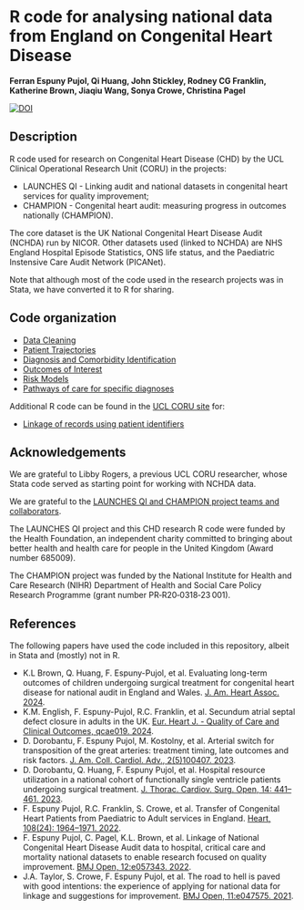 # R code for analysing national data from England on Congenital Heart Disease 

**Ferran Espuny Pujol, Qi Huang, John Stickley, Rodney CG Franklin, Katherine Brown, Jiaqiu Wang, Sonya Crowe, Christina Pagel**

[![DOI](https://zenodo.org/badge/881447999.svg)](https://doi.org/10.5281/zenodo.14039422)

## Description

R code used for research on Congenital Heart Disease (CHD) by the UCL Clinical Operational Research Unit (CORU) in the projects: 

* LAUNCHES QI - Linking audit and national datasets in congenital heart services for quality improvement;
* CHAMPION - Congenital heart audit: measuring progress in outcomes nationally (CHAMPION).

The core dataset is the UK National Congenital Heart Disease Audit (NCHDA) run by NICOR. Other datasets used (linked to NCHDA) are NHS England Hospital Episode Statistics, ONS life status, and the Paediatric Instensive Care Audit Network (PICANet). 

Note that although most of the code used in the research projects was in Stata, we have converted it to R for sharing.

## Code organization

* [Data Cleaning](<https://github.com/UCL-CORU/CHD-research-code/tree/main/01 Data cleaning>)
* [Patient Trajectories](<https://github.com/UCL-CORU/CHD-research-code/tree/main/02 Patient trajectories>)
* [Diagnosis and Comorbidity Identification](<https://github.com/UCL-CORU/CHD-research-code/tree/main/03 Diagnosis and comorbidity identification>)
* [Outcomes of Interest](<https://github.com/UCL-CORU/CHD-research-code/tree/main/04 Outcomes of interest>)
* [Risk Models](<https://github.com/UCL-CORU/CHD-research-code/tree/main/05 Risk models>)
* [Pathways of care for specific diagnoses](<https://github.com/UCL-CORU/CHD-research-code/tree/main/06 Pathways of care for specific diagnoses>)

Additional R code can be found in the [UCL CORU site](https://github.com/UCL-CORU/) for:
* [Linkage of records using patient identifiers](https://github.com/UCL-CORU/LAUNCHESQI_Linkage)

## Acknowledgements

We are grateful to Libby Rogers, a previous UCL CORU researcher, whose Stata code served as starting point for working with NCHDA data.

We are grateful to the [LAUNCHES QI and CHAMPION project teams and collaborators](https://www.ucl.ac.uk/clinical-operational-research-unit/research-domains/congenital-heart-disease-children-and-adults). 

The LAUNCHES QI project and this CHD research R code were funded by the Health Foundation, an independent charity committed to bringing about better health and health care for people in the United Kingdom (Award number 685009).

The CHAMPION project was funded by the National Institute for Health and Care Research (NIHR) Department of Health and Social Care Policy Research Programme (grant number PR‐R20‐0318‐23 001).

## References
The following papers have used the code included in this repository, albeit in Stata and (mostly) not in R. 

* K.L Brown, Q. Huang, F. Espuny-Pujol, et al. Evaluating long-term outcomes of children undergoing surgical treatment for congenital heart disease for national audit in England and Wales. [J. Am. Heart Assoc. 2024](https://www.ahajournals.org/doi/10.1161/JAHA.124.035166).
* K.M. English, F. Espuny-Pujol, R.C. Franklin, et al. Secundum atrial septal defect closure in adults in the UK. [Eur. Heart J. - Quality of Care and Clinical Outcomes, qcae019. 2024](https://doi.org/10.1093/ehjqcco/qcae019).
* D. Dorobantu, F. Espuny Pujol, M. Kostolny, et al. Arterial switch for transposition of the great arteries: treatment timing, late outcomes and risk factors. [J. Am. Coll. Cardiol. Adv., 2(5)100407. 2023](https://doi.org/10.1016/j.jacadv.2023.100407).
* D. Dorobantu, Q. Huang, F. Espuny Pujol, et al. Hospital resource utilization in a national cohort of functionally single ventricle patients undergoing surgical treatment. [J. Thorac. Cardiov. Surg. Open, 14: 441–461. 2023](https://doi.org/10.1016/j.xjon.2023.03.014).
*	F. Espuny Pujol, R.C. Franklin, S. Crowe, et al. Transfer of Congenital Heart Patients from Paediatric to Adult services in England. [Heart, 108(24): 1964–1971. 2022](https://doi.org/10.1136/heartjnl-2022-321085).
*	F. Espuny Pujol, C. Pagel, K.L. Brown, et al. Linkage of National Congenital Heart Disease Audit data to hospital, critical care and mortality national datasets to enable research focused on quality improvement. [BMJ Open, 12:e057343. 2022](https://doi.org/10.1136/bmjopen-2021-057343).
* J.A. Taylor, S. Crowe, F. Espuny Pujol, et al. The road to hell is paved with good intentions: the experience of applying for national data for linkage and suggestions for improvement. [BMJ Open, 11:e047575. 2021](https://doi.org/10.1136/bmjopen-2020-047575).

